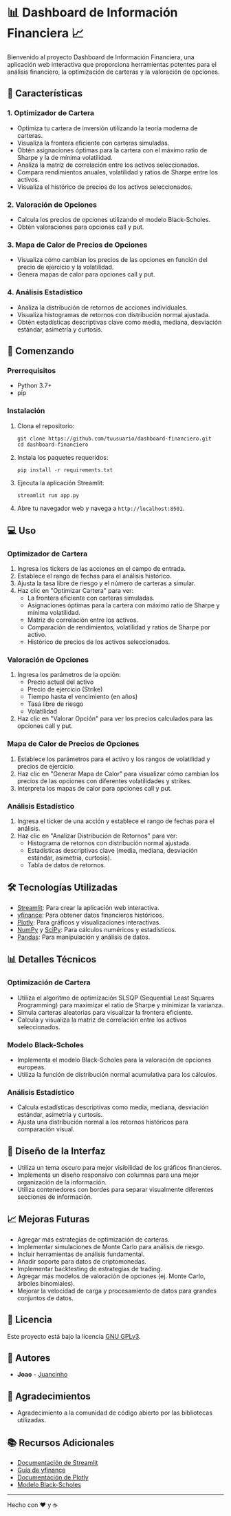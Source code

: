 # 📊 Dashboard de Información Financiera 📈

Bienvenido al proyecto Dashboard de Información Financiera, una aplicación web interactiva que proporciona herramientas potentes para el análisis financiero, la optimización de carteras y la valoración de opciones.

## 🌟 Características

### 1. Optimizador de Cartera

- Optimiza tu cartera de inversión utilizando la teoría moderna de carteras.
- Visualiza la frontera eficiente con carteras simuladas.
- Obtén asignaciones óptimas para la cartera con el máximo ratio de Sharpe y la de mínima volatilidad.
- Analiza la matriz de correlación entre los activos seleccionados.
- Compara rendimientos anuales, volatilidad y ratios de Sharpe entre los activos.
- Visualiza el histórico de precios de los activos seleccionados.

### 2. Valoración de Opciones

- Calcula los precios de opciones utilizando el modelo Black-Scholes.
- Obtén valoraciones para opciones call y put.

### 3. Mapa de Calor de Precios de Opciones

- Visualiza cómo cambian los precios de las opciones en función del precio de ejercicio y la volatilidad.
- Genera mapas de calor para opciones call y put.

### 4. Análisis Estadístico

- Analiza la distribución de retornos de acciones individuales.
- Visualiza histogramas de retornos con distribución normal ajustada.
- Obtén estadísticas descriptivas clave como media, mediana, desviación estándar, asimetría y curtosis.

## 🚀 Comenzando

### Prerrequisitos

- Python 3.7+
- pip

### Instalación

1. Clona el repositorio:
   
   ```
   git clone https://github.com/tuusuario/dashboard-financiero.git
   cd dashboard-financiero
   ```

2. Instala los paquetes requeridos:
   
   ```
   pip install -r requirements.txt
   ```

3. Ejecuta la aplicación Streamlit:
   
   ```
   streamlit run app.py
   ```

4. Abre tu navegador web y navega a `http://localhost:8501`.

## 💻 Uso

### Optimizador de Cartera

1. Ingresa los tickers de las acciones en el campo de entrada.
2. Establece el rango de fechas para el análisis histórico.
3. Ajusta la tasa libre de riesgo y el número de carteras a simular.
4. Haz clic en "Optimizar Cartera" para ver:
   - La frontera eficiente con carteras simuladas.
   - Asignaciones óptimas para la cartera con máximo ratio de Sharpe y mínima volatilidad.
   - Matriz de correlación entre los activos.
   - Comparación de rendimientos, volatilidad y ratios de Sharpe por activo.
   - Histórico de precios de los activos seleccionados.

### Valoración de Opciones

1. Ingresa los parámetros de la opción:
   - Precio actual del activo
   - Precio de ejercicio (Strike)
   - Tiempo hasta el vencimiento (en años)
   - Tasa libre de riesgo
   - Volatilidad
2. Haz clic en "Valorar Opción" para ver los precios calculados para las opciones call y put.

### Mapa de Calor de Precios de Opciones

1. Establece los parámetros para el activo y los rangos de volatilidad y precios de ejercicio.
2. Haz clic en "Generar Mapa de Calor" para visualizar cómo cambian los precios de las opciones con diferentes volatilidades y strikes.
3. Interpreta los mapas de calor para opciones call y put.

### Análisis Estadístico

1. Ingresa el ticker de una acción y establece el rango de fechas para el análisis.
2. Haz clic en "Analizar Distribución de Retornos" para ver:
   - Histograma de retornos con distribución normal ajustada.
   - Estadísticas descriptivas clave (media, mediana, desviación estándar, asimetría, curtosis).
   - Tabla de datos de retornos.

## 🛠️ Tecnologías Utilizadas

- [Streamlit](https://streamlit.io/): Para crear la aplicación web interactiva.
- [yfinance](https://pypi.org/project/yfinance/): Para obtener datos financieros históricos.
- [Plotly](https://plotly.com/): Para gráficos y visualizaciones interactivas.
- [NumPy](https://numpy.org/) y [SciPy](https://www.scipy.org/): Para cálculos numéricos y estadísticos.
- [Pandas](https://pandas.pydata.org/): Para manipulación y análisis de datos.

## 📊 Detalles Técnicos

### Optimización de Cartera

- Utiliza el algoritmo de optimización SLSQP (Sequential Least Squares Programming) para maximizar el ratio de Sharpe y minimizar la varianza.
- Simula carteras aleatorias para visualizar la frontera eficiente.
- Calcula y visualiza la matriz de correlación entre los activos seleccionados.

### Modelo Black-Scholes

- Implementa el modelo Black-Scholes para la valoración de opciones europeas.
- Utiliza la función de distribución normal acumulativa para los cálculos.

### Análisis Estadístico

- Calcula estadísticas descriptivas como media, mediana, desviación estándar, asimetría y curtosis.
- Ajusta una distribución normal a los retornos históricos para comparación visual.

## 🎨 Diseño de la Interfaz

- Utiliza un tema oscuro para mejor visibilidad de los gráficos financieros.
- Implementa un diseño responsivo con columnas para una mejor organización de la información.
- Utiliza contenedores con bordes para separar visualmente diferentes secciones de información.

## 📈 Mejoras Futuras

- Agregar más estrategias de optimización de carteras.
- Implementar simulaciones de Monte Carlo para análisis de riesgo.
- Incluir herramientas de análisis fundamental.
- Añadir soporte para datos de criptomonedas.
- Implementar backtesting de estrategias de trading.
- Agregar más modelos de valoración de opciones (ej. Monte Carlo, árboles binomiales).
- Mejorar la velocidad de carga y procesamiento de datos para grandes conjuntos de datos.

## 

## 📝 Licencia

Este proyecto está bajo la licencia [GNU GPLv3](https://choosealicense.com/licenses/gpl-3.0/).

## 👥 Autores

- **Joao** -  [Juancinho](https://github.com/Juancinho)

## 🙏 Agradecimientos

- Agradecimiento a la comunidad de código abierto por las bibliotecas utilizadas.

## 📚 Recursos Adicionales

- [Documentación de Streamlit](https://docs.streamlit.io/)
- [Guía de yfinance](https://pypi.org/project/yfinance/)
- [Documentación de Plotly](https://plotly.com/python/)
- [Modelo Black-Scholes](https://www.investopedia.com/terms/b/blackscholes.asp)

---

Hecho con ❤️ y ☕
